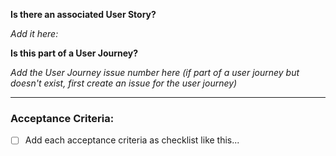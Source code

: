 __Is there an associated User Story?__

_Add it here:_

__Is this part of a User Journey?__

_Add the User Journey issue number here (if part of a user journey but doesn't exist, first create an issue for the user journey)_

---

### Acceptance Criteria:
- [ ] Add each acceptance criteria as checklist like this...
